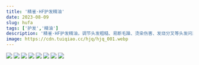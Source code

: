 ```yaml
---
title: '精雀·HF护发精油'
date: 2023-08-09
slug: hufa
tags: ['护发','精油']
description: '精雀·HF护发精油，调节头发粗糙、易断毛躁、烫染伤害、发烧分叉等头发问题'
image: https://cdn.tuiqiao.cc/hjq/hjq_001.webp
---
```

<img src="https://cdn.tuiqiao.cc/images/goods/hufa/hf1.webp">
<img src="https://cdn.tuiqiao.cc/images/goods/hufa/hf2.webp">
<img src="https://cdn.tuiqiao.cc/images/goods/hufa/hf3.webp">
<img src="https://cdn.tuiqiao.cc/images/goods/hufa/hf4.webp">
<img src="https://cdn.tuiqiao.cc/images/goods/hufa/hf5.webp">
<img src="https://cdn.tuiqiao.cc/images/goods/hufa/hf6.webp">
<img src="https://cdn.tuiqiao.cc/images/goods/hufa/hf7.webp">
<img src="https://cdn.tuiqiao.cc/images/goods/hufa/hf8.webp">
